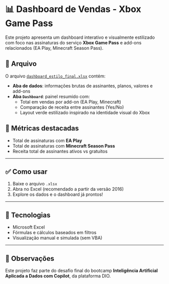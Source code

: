 # 📊 Dashboard de Vendas - Xbox Game Pass

Este projeto apresenta um dashboard interativo e visualmente estilizado com foco nas assinaturas do serviço **Xbox Game Pass** e add-ons relacionados (EA Play, Minecraft Season Pass).

## 📁 Arquivo

O arquivo [`dashboard_estilo_final.xlsx`](dashboard_estilo_final.xlsx) contém:

- **Aba de dados**: informações brutas de assinantes, planos, valores e add-ons
- **Aba `Dashboard`**: painel resumido com:
  - Total em vendas por add-on (EA Play, Minecraft)
  - Comparação de receita entre assinantes (Yes/No)
  - Layout verde estilizado inspirado na identidade visual do Xbox

## 🧮 Métricas destacadas

- Total de assinaturas com **EA Play**
- Total de assinaturas com **Minecraft Season Pass**
- Receita total de assinantes ativos vs gratuitos

---

## ✅ Como usar

1. Baixe o arquivo `.xlsx`
2. Abra no Excel (recomendado a partir da versão 2016)
3. Explore os dados e o dashboard já prontos!

---

## 🚀 Tecnologias

- Microsoft Excel
- Fórmulas e cálculos baseados em filtros
- Visualização manual e simulada (sem VBA)

---

## 📌 Observações

Este projeto faz parte do desafio final do bootcamp **Inteligência Artificial Aplicada a Dados com Copilot**, da plataforma DIO.
